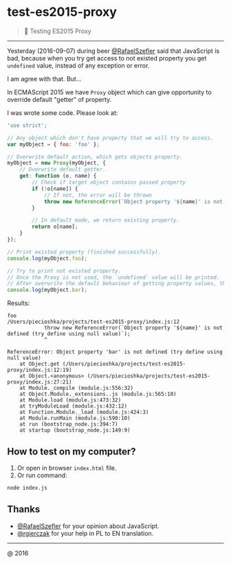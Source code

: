 # test-es2015-proxy

> :ledger: Testing ES2015 Proxy

---

Yesterday (2016-09-07) during beer [@RafaelSzefler](https://github.com/RafaelSzefler) said that JavaScript is bad,
because when you try get access to not existed property you get `undefined` value,
instead of any exception or error.

I am agree with that. But...

In ECMAScript 2015 we have `Proxy` object which can give opportunity to override default "getter" of property.

I was wrote some code. Please look at:

```javascript
'use strict';

// Any object which don't have property that we will try to access.
var myObject = { foo: 'foo' };

// Overwrite default action, which gets objects property.
myObject = new Proxy(myObject, {
    // Overwrite default getter.
    get: function (o, name) {
        // Check if target object contains passed property
        if (!o[name]) {
            // If not, the error will be thrown
            throw new ReferenceError(`Object property '${name}' is not defined (try define using null value)`);
        }

        // In default mode, we return existing property.
        return o[name];
    }
});

// Print existed property (finished successfully).
console.log(myObject.foo);

// Try to print not existed property.
// Once the Proxy is not used, the `undefined` value will be printed.
// After overwrite the default behaviour of getting property values, the ReferenceError will be thrown.
console.log(myObject.bar);
```

Results:

```
foo
/Users/piecioshka/projects/test-es2015-proxy/index.js:12
            throw new ReferenceError(`Object property '${name}' is not defined (try define using null value)`);
            ^

ReferenceError: Object property 'bar' is not defined (try define using null value)
    at Object.get (/Users/piecioshka/projects/test-es2015-proxy/index.js:12:19)
    at Object.<anonymous> (/Users/piecioshka/projects/test-es2015-proxy/index.js:27:21)
    at Module._compile (module.js:556:32)
    at Object.Module._extensions..js (module.js:565:10)
    at Module.load (module.js:473:32)
    at tryModuleLoad (module.js:432:12)
    at Function.Module._load (module.js:424:3)
    at Module.runMain (module.js:590:10)
    at run (bootstrap_node.js:394:7)
    at startup (bootstrap_node.js:149:9)
```

## How to test on my computer?

1. Or open in browser `index.html` file.
2. Or run command:

```bash
node index.js
```

## Thanks 

* [@RafaelSzefler](https://github.com/RafaelSzefler) for your opinion about JavaScript.
* [@rgierczak](https://github.com/rgierczak) for your help in PL to EN translation.

----

@ 2016
